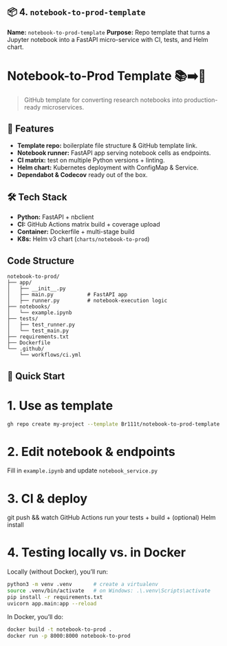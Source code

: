 
## 📦 4. `notebook-to-prod-template`
**Name:** `notebook-to-prod-template`
**Purpose:** Repo template that turns a Jupyter notebook into a FastAPI micro-service with CI, tests, and Helm chart.

# Notebook-to-Prod Template 📚➡️🚀

> GitHub template for converting research notebooks into production-ready microservices.

## 🚀 Features
- **Template repo:** boilerplate file structure & GitHub template link.
- **Notebook runner:** FastAPI app serving notebook cells as endpoints.
- **CI matrix:** test on multiple Python versions + linting.
- **Helm chart:** Kubernetes deployment with ConfigMap & Service.
- **Dependabot & Codecov** ready out of the box.

## 🛠️ Tech Stack
- **Python:** FastAPI + nbclient
- **CI:** GitHub Actions matrix build + coverage upload
- **Container:** Dockerfile + multi-stage build
- **K8s:** Helm v3 chart (`charts/notebook-to-prod`)


## Code Structure
```
notebook-to-prod/
├── app/
│   ├── __init__.py
│   ├── main.py           # FastAPI app
│   ├── runner.py         # notebook-execution logic
├── notebooks/
│   └── example.ipynb
├── tests/
│   ├── test_runner.py
│   └── test_main.py
├── requirements.txt
├── Dockerfile
└── .github/
    └── workflows/ci.yml
```

## 🚀 Quick Start

# 1. Use as template
```bash
gh repo create my-project --template Br111t/notebook-to-prod-template
```
# 2. Edit notebook & endpoints
Fill in `example.ipynb` and update `notebook_service.py`

# 3. CI & deploy
git push && watch GitHub Actions run your tests + build + (optional) Helm install


# 4. Testing locally vs. in Docker

Locally (without Docker), you’ll run:
```bash
python3 -m venv .venv       # create a virtualenv
source .venv/bin/activate   # on Windows: .\.venv\Scripts\activate
pip install -r requirements.txt
uvicorn app.main:app --reload
```

In Docker, you’ll do:

```bash
docker build -t notebook-to-prod .
docker run -p 8000:8000 notebook-to-prod
```
